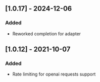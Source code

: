 ## [1.0.17] - 2024-12-06

### Added

- Reworked completion for adapter

## [1.0.12] - 2021-10-07

### Added

- Rate limiting for openai requests support
